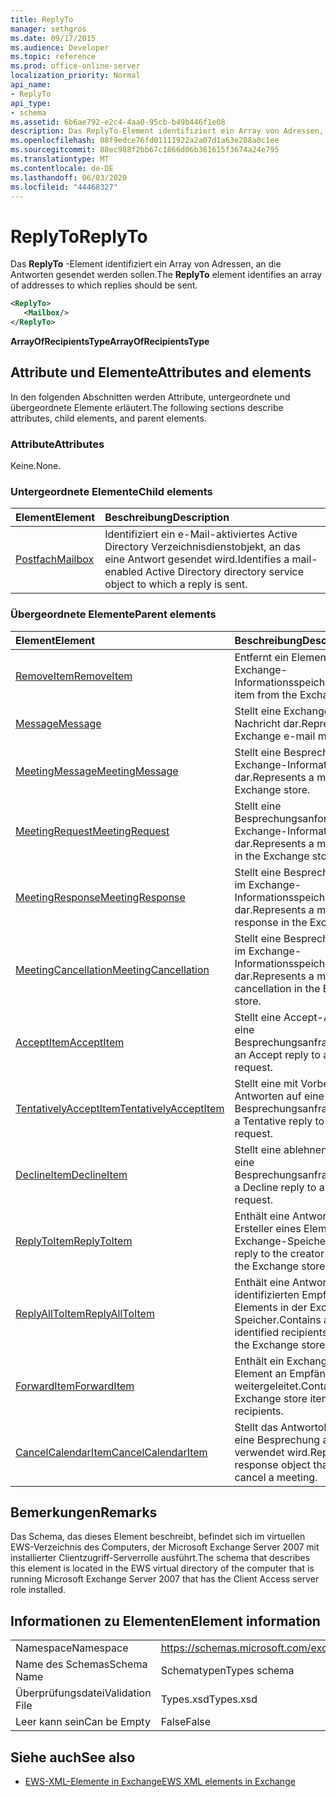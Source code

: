 ```yaml
---
title: ReplyTo
manager: sethgros
ms.date: 09/17/2015
ms.audience: Developer
ms.topic: reference
ms.prod: office-online-server
localization_priority: Normal
api_name:
- ReplyTo
api_type:
- schema
ms.assetid: 6b6ae792-e2c4-4aa0-95cb-b49b446f1e08
description: Das ReplyTo-Element identifiziert ein Array von Adressen, an die Antworten gesendet werden sollen.
ms.openlocfilehash: 08f9edce76fd01111922a2a07d1a63e288a0c1ee
ms.sourcegitcommit: 88ec988f2bb67c1866d06b361615f3674a24e795
ms.translationtype: MT
ms.contentlocale: de-DE
ms.lasthandoff: 06/03/2020
ms.locfileid: "44468327"
---
```

# <a name="replyto"></a><span data-ttu-id="147ee-103">ReplyTo</span><span class="sxs-lookup"><span data-stu-id="147ee-103">ReplyTo</span></span>

<span data-ttu-id="147ee-104">Das **ReplyTo** -Element identifiziert ein Array von Adressen, an die Antworten gesendet werden sollen.</span><span class="sxs-lookup"><span data-stu-id="147ee-104">The **ReplyTo** element identifies an array of addresses to which replies should be sent.</span></span> 
  
```xml
<ReplyTo>
   <Mailbox/>
</ReplyTo>
```

 <span data-ttu-id="147ee-105">**ArrayOfRecipientsType**</span><span class="sxs-lookup"><span data-stu-id="147ee-105">**ArrayOfRecipientsType**</span></span>
## <a name="attributes-and-elements"></a><span data-ttu-id="147ee-106">Attribute und Elemente</span><span class="sxs-lookup"><span data-stu-id="147ee-106">Attributes and elements</span></span>

<span data-ttu-id="147ee-107">In den folgenden Abschnitten werden Attribute, untergeordnete und übergeordnete Elemente erläutert.</span><span class="sxs-lookup"><span data-stu-id="147ee-107">The following sections describe attributes, child elements, and parent elements.</span></span>
  
### <a name="attributes"></a><span data-ttu-id="147ee-108">Attribute</span><span class="sxs-lookup"><span data-stu-id="147ee-108">Attributes</span></span>

<span data-ttu-id="147ee-109">Keine.</span><span class="sxs-lookup"><span data-stu-id="147ee-109">None.</span></span>
  
### <a name="child-elements"></a><span data-ttu-id="147ee-110">Untergeordnete Elemente</span><span class="sxs-lookup"><span data-stu-id="147ee-110">Child elements</span></span>

|<span data-ttu-id="147ee-111">**Element**</span><span class="sxs-lookup"><span data-stu-id="147ee-111">**Element**</span></span>|<span data-ttu-id="147ee-112">**Beschreibung**</span><span class="sxs-lookup"><span data-stu-id="147ee-112">**Description**</span></span>|
|:-----|:-----|
|[<span data-ttu-id="147ee-113">Postfach</span><span class="sxs-lookup"><span data-stu-id="147ee-113">Mailbox</span></span>](mailbox.md) <br/> |<span data-ttu-id="147ee-114">Identifiziert ein e-Mail-aktiviertes Active Directory Verzeichnisdienstobjekt, an das eine Antwort gesendet wird.</span><span class="sxs-lookup"><span data-stu-id="147ee-114">Identifies a mail-enabled Active Directory directory service object to which a reply is sent.</span></span>  <br/> |
   
### <a name="parent-elements"></a><span data-ttu-id="147ee-115">Übergeordnete Elemente</span><span class="sxs-lookup"><span data-stu-id="147ee-115">Parent elements</span></span>

|<span data-ttu-id="147ee-116">**Element**</span><span class="sxs-lookup"><span data-stu-id="147ee-116">**Element**</span></span>|<span data-ttu-id="147ee-117">**Beschreibung**</span><span class="sxs-lookup"><span data-stu-id="147ee-117">**Description**</span></span>|
|:-----|:-----|
|[<span data-ttu-id="147ee-118">RemoveItem</span><span class="sxs-lookup"><span data-stu-id="147ee-118">RemoveItem</span></span>](removeitem.md) <br/> |<span data-ttu-id="147ee-119">Entfernt ein Element aus dem Exchange-Informationsspeicher.</span><span class="sxs-lookup"><span data-stu-id="147ee-119">Removes an item from the Exchange store.</span></span>  <br/> |
|[<span data-ttu-id="147ee-120">Message</span><span class="sxs-lookup"><span data-stu-id="147ee-120">Message</span></span>](message-ex15websvcsotherref.md) <br/> |<span data-ttu-id="147ee-121">Stellt eine Exchange-E-Mail-Nachricht dar.</span><span class="sxs-lookup"><span data-stu-id="147ee-121">Represents an Exchange e-mail message.</span></span>  <br/> |
|[<span data-ttu-id="147ee-122">MeetingMessage</span><span class="sxs-lookup"><span data-stu-id="147ee-122">MeetingMessage</span></span>](meetingmessage.md) <br/> |<span data-ttu-id="147ee-123">Stellt eine Besprechung im Exchange-Informationsspeicher dar.</span><span class="sxs-lookup"><span data-stu-id="147ee-123">Represents a meeting in the Exchange store.</span></span>  <br/> |
|[<span data-ttu-id="147ee-124">MeetingRequest</span><span class="sxs-lookup"><span data-stu-id="147ee-124">MeetingRequest</span></span>](meetingrequest.md) <br/> |<span data-ttu-id="147ee-125">Stellt eine Besprechungsanforderung im Exchange-Informationsspeicher dar.</span><span class="sxs-lookup"><span data-stu-id="147ee-125">Represents a meeting request in the Exchange store.</span></span>  <br/> |
|[<span data-ttu-id="147ee-126">MeetingResponse</span><span class="sxs-lookup"><span data-stu-id="147ee-126">MeetingResponse</span></span>](meetingresponse.md) <br/> |<span data-ttu-id="147ee-127">Stellt eine Besprechungsantwort im Exchange-Informationsspeicher dar.</span><span class="sxs-lookup"><span data-stu-id="147ee-127">Represents a meeting response in the Exchange store.</span></span>  <br/> |
|[<span data-ttu-id="147ee-128">MeetingCancellation</span><span class="sxs-lookup"><span data-stu-id="147ee-128">MeetingCancellation</span></span>](meetingcancellation.md) <br/> |<span data-ttu-id="147ee-129">Stellt eine Besprechungsabsage im Exchange-Informationsspeicher dar.</span><span class="sxs-lookup"><span data-stu-id="147ee-129">Represents a meeting cancellation in the Exchange store.</span></span>  <br/> |
|[<span data-ttu-id="147ee-130">AcceptItem</span><span class="sxs-lookup"><span data-stu-id="147ee-130">AcceptItem</span></span>](acceptitem.md) <br/> |<span data-ttu-id="147ee-131">Stellt eine Accept-Antwort auf eine Besprechungsanfrage.</span><span class="sxs-lookup"><span data-stu-id="147ee-131">Represents an Accept reply to a meeting request.</span></span>  <br/> |
|[<span data-ttu-id="147ee-132">TentativelyAcceptItem</span><span class="sxs-lookup"><span data-stu-id="147ee-132">TentativelyAcceptItem</span></span>](tentativelyacceptitem.md) <br/> |<span data-ttu-id="147ee-133">Stellt eine mit Vorbehalt Antworten auf eine Besprechungsanfrage.</span><span class="sxs-lookup"><span data-stu-id="147ee-133">Represents a Tentative reply to a meeting request.</span></span>  <br/> |
|[<span data-ttu-id="147ee-134">DeclineItem</span><span class="sxs-lookup"><span data-stu-id="147ee-134">DeclineItem</span></span>](declineitem.md) <br/> |<span data-ttu-id="147ee-135">Stellt eine ablehnen Antwort auf eine Besprechungsanfrage.</span><span class="sxs-lookup"><span data-stu-id="147ee-135">Represents a Decline reply to a meeting request.</span></span>  <br/> |
|[<span data-ttu-id="147ee-136">ReplyToItem</span><span class="sxs-lookup"><span data-stu-id="147ee-136">ReplyToItem</span></span>](replytoitem.md) <br/> |<span data-ttu-id="147ee-137">Enthält eine Antwort an den Ersteller eines Elements in der Exchange-Speicher.</span><span class="sxs-lookup"><span data-stu-id="147ee-137">Contains a reply to the creator of an item in the Exchange store.</span></span>  <br/> |
|[<span data-ttu-id="147ee-138">ReplyAllToItem</span><span class="sxs-lookup"><span data-stu-id="147ee-138">ReplyAllToItem</span></span>](replyalltoitem.md) <br/> |<span data-ttu-id="147ee-139">Enthält eine Antwort an alle identifizierten Empfänger eines Elements in der Exchange-Speicher.</span><span class="sxs-lookup"><span data-stu-id="147ee-139">Contains a reply to all identified recipients of an item in the Exchange store.</span></span>  <br/> |
|[<span data-ttu-id="147ee-140">ForwardItem</span><span class="sxs-lookup"><span data-stu-id="147ee-140">ForwardItem</span></span>](forwarditem.md) <br/> |<span data-ttu-id="147ee-141">Enthält ein Exchange-Speicher-Element an Empfänger weitergeleitet.</span><span class="sxs-lookup"><span data-stu-id="147ee-141">Contains an Exchange store item to forward to recipients.</span></span>  <br/> |
|[<span data-ttu-id="147ee-142">CancelCalendarItem</span><span class="sxs-lookup"><span data-stu-id="147ee-142">CancelCalendarItem</span></span>](cancelcalendaritem.md) <br/> |<span data-ttu-id="147ee-143">Stellt das Antwortobjekt, das Sie eine Besprechung absagen verwendet wird.</span><span class="sxs-lookup"><span data-stu-id="147ee-143">Represents the response object that is used to cancel a meeting.</span></span>  <br/> |
   
## <a name="remarks"></a><span data-ttu-id="147ee-144">Bemerkungen</span><span class="sxs-lookup"><span data-stu-id="147ee-144">Remarks</span></span>

<span data-ttu-id="147ee-145">Das Schema, das dieses Element beschreibt, befindet sich im virtuellen EWS-Verzeichnis des Computers, der Microsoft Exchange Server 2007 mit installierter Clientzugriff-Serverrolle ausführt.</span><span class="sxs-lookup"><span data-stu-id="147ee-145">The schema that describes this element is located in the EWS virtual directory of the computer that is running Microsoft Exchange Server 2007 that has the Client Access server role installed.</span></span>
  
## <a name="element-information"></a><span data-ttu-id="147ee-146">Informationen zu Elementen</span><span class="sxs-lookup"><span data-stu-id="147ee-146">Element information</span></span>

|||
|:-----|:-----|
|<span data-ttu-id="147ee-147">Namespace</span><span class="sxs-lookup"><span data-stu-id="147ee-147">Namespace</span></span>  <br/> |https://schemas.microsoft.com/exchange/services/2006/types  <br/> |
|<span data-ttu-id="147ee-148">Name des Schemas</span><span class="sxs-lookup"><span data-stu-id="147ee-148">Schema Name</span></span>  <br/> |<span data-ttu-id="147ee-149">Schematypen</span><span class="sxs-lookup"><span data-stu-id="147ee-149">Types schema</span></span>  <br/> |
|<span data-ttu-id="147ee-150">Überprüfungsdatei</span><span class="sxs-lookup"><span data-stu-id="147ee-150">Validation File</span></span>  <br/> |<span data-ttu-id="147ee-151">Types.xsd</span><span class="sxs-lookup"><span data-stu-id="147ee-151">Types.xsd</span></span>  <br/> |
|<span data-ttu-id="147ee-152">Leer kann sein</span><span class="sxs-lookup"><span data-stu-id="147ee-152">Can be Empty</span></span>  <br/> |<span data-ttu-id="147ee-153">False</span><span class="sxs-lookup"><span data-stu-id="147ee-153">False</span></span>  <br/> |
   
## <a name="see-also"></a><span data-ttu-id="147ee-154">Siehe auch</span><span class="sxs-lookup"><span data-stu-id="147ee-154">See also</span></span>



- [<span data-ttu-id="147ee-155">EWS-XML-Elemente in Exchange</span><span class="sxs-lookup"><span data-stu-id="147ee-155">EWS XML elements in Exchange</span></span>](ews-xml-elements-in-exchange.md)

